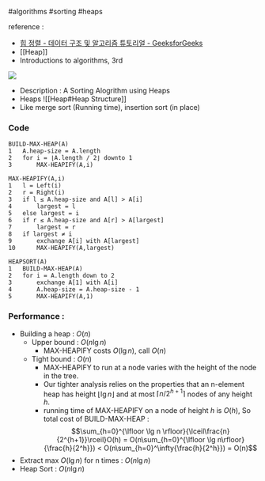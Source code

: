 #algorithms #sorting #heaps

reference : 
- [힙 정렬 - 데이터 구조 및 알고리즘 튜토리얼 - GeeksforGeeks](https://www.geeksforgeeks.org/heap-sort/?ref=shm#heap-sort-algorithm)
- [[Heap]] 
- Introductions to algorithms, 3rd


![](https://media.geeksforgeeks.org/wp-content/cdn-uploads/binaryheap.png)

- Description : A Sorting Alogrithm using Heaps
- Heaps ![[Heap#Heap Structure]]
- Like merge sort (Running time), insertion sort (in place)
### Code
```pseudo code
BUILD-MAX-HEAP(A)
1	A.heap-size = A.length
2	for i = ⌊A.length / 2⌋ downto 1
3		MAX-HEAPIFY(A,i)

MAX-HEAPIFY(A,i)
1	l = Left(i)
2	r = Right(i)
3	if l ≤ A.heap-size and A[l] > A[i]
4		largest = l
5	else largest = i
6	if r ≤ A.heap-size and A[r] > A[largest]
7		largest = r
8	if largest ≠ i
9		exchange A[i] with A[largest]
10		MAX-HEAPIFY(A,largest)

HEAPSORT(A)
1	BUILD-MAX-HEAP(A)
2	for i = A.length down to 2
3		exchange A[1] with A[i]
4		A.heap-size = A.heap-size - 1
5		MAX-HEAPIFY(A,1)
```

### Performance : 
- Building a heap : $O(n)$
	- Upper bound : $O(n\lg n)$
		- MAX-HEAPIFY costs $O(\lg n)$, call $O(n)$
	- Tight bound : $O(n)$
		- MAX-HEAPIFY to run at a node varies with the height of the node in the tree.
		- Our tighter analysis relies on the properties that an n-element heap has height $\lfloor \lg n\rfloor$ and at most $\lceil n/2^{h+1}\rceil$ nodes of any height $h$.
		- running time of MAX-HEAPIFY on a node of height $h$ is $O(h)$, 
		  So total cost of BUILD-MAX-HEAP : $$\sum_{h=0}^{\lfloor \lg n \rfloor}{\lceil\frac{n}{2^{h+1}}\rceil}O(h) = O(n\sum_{h=0}^{\lfloor \lg n\rfloor}{\frac{h}{2^h}}) < O(n\sum_{h=0}^\infty{\frac{h}{2^h}}) = O(n)$$
- Extract max $O(\lg n)$ for n times : $O(n\lg n)$
- Heap Sort : $O(n\lg n )$
